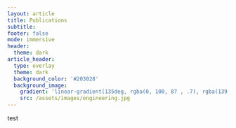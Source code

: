 ```yaml
---
layout: article
title: Publications
subtitle:
footer: false
mode: immersive
header:
  theme: dark
article_header:
  type: overlay
  theme: dark
  background_color: '#203028'
  background_image:
    gradient: 'linear-gradient(135deg, rgba(0, 100, 87 , .7), rgba(139, 34, 139, .7))'
    src: /assets/images/engineering.jpg
---
```


test